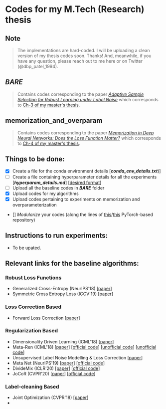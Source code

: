 # Codes for my M.Tech (Research) thesis

## Note
> The implementations are hard-coded. I will be uploading a clean version of my thesis codes soon. Thanks! And, meanwhile, if you have any question, please reach out to me here or on Twitter (@dbp_patel_1994).


## _BARE_
> Contains codes corresponding to the paper [_Adaptive Sample Selection for Robust Learning under Label Noise_](https://arxiv.org/abs/2106.15292) which corresponds to [Ch-3 of my master's thesis](https://dbp1994.github.io/files/deep-patel-iisc-masters-thesis_compressed.pdf).

## memorization_and_overparam
> Contains codes corresponding to the paper [_Memorization in Deep Neural Networks: Does the Loss Function Matter?_](https://link.springer.com/chapter/10.1007/978-3-030-75765-6_11) which corresponds to [Ch-4 of my master's thesis](https://dbp1994.github.io/files/deep-patel-iisc-masters-thesis_compressed.pdf).


## Things to be done:
- [X] Create a file for the conda environment details [**_conda_env_details.txt_**)]
- [ ] Create a file containing hyperparameter details for all the experiments [**_hyperparam_details.md_**] [[desired format](https://github.com/HanxunH/Active-Passive-Losses/blob/master/configs/cifar10/sym/gce.yaml)]
- [ ] Upload all the baseline codes in **_BARE_** folder
- [X] Upload codes for my algorithms
- [X] Upload codes pertaining to experiments on memorization and overparameterization
- [] _Modularize_ your codes (along the lines of [this](https://github.com/hrayrhar/limit-label-memorization/releases/tag/v0.1)/[this](https://github.com/hrayrhar/limit-label-memorization) PyTorch-based repository)

## Instructions to run experiments:
- To be upated.

## Relevant links for the baseline algorithms:

### Robust Loss Functions
- Generalized Cross-Entropy (NeurIPS'18) [[paper](https://arxiv.org/abs/1805.07836)]
- Symmetric Cross Entropy Loss (ICCV'19) [[paper](https://openaccess.thecvf.com/content_ICCV_2019/html/Wang_Symmetric_Cross_Entropy_for_Robust_Learning_With_Noisy_Labels_ICCV_2019_paper.html)]
<!--- 
- Normalised Loss Functions (ICML'20) [[paper](https://arxiv.org/abs/2006.13554)] [[official code](https://github.com/HanxunH/Active-Passive-Losses/)]
-->

### Loss Correction Based

- Forward Loss Correction [[paper](https://openaccess.thecvf.com/content_cvpr_2017/html/Patrini_Making_Deep_Neural_CVPR_2017_paper.html)]
<!--- - Meta Loss-Correction (CVPR'20) [[paper](https://openaccess.thecvf.com/content_CVPR_2020/papers/Wang_Training_Noise-Robust_Deep_Neural_Networks_via_Meta-Learning_CVPR_2020_paper.pdf)] [[official code](https://github.com/ZhenWang-PhD/Training-Noise-Robust-Deep-Neural-Networks-via-Meta-Learning)]
-->

### Regularization Based
- Dimensionality Driven Learning (ICML'18) [[paper](http://proceedings.mlr.press/v80/ma18d)]
- Meta-Ren (ICML'18) [[paper](https://openaccess.thecvf.com/content_CVPR_2019/papers/Yi_Probabilistic_End-To-End_Noise_Correction_for_Learning_With_Noisy_Labels_CVPR_2019_paper.pdf)] [[official code](https://github.com/uber-research/learning-to-reweight-examples)] [[unofficial code](https://github.com/danieltan07/learning-to-reweight-examples)] [[unofficial code](https://github.com/tanyuqian/learning-data-manipulation)]
- Unsupervised Label Noise Modelling & Loss Correction [[paper](http://proceedings.mlr.press/v97/arazo19a.html)]
- Meta Net (NeurIPS'19) [[paper](https://papers.nips.cc/paper/2019/file/e58cc5ca94270acaceed13bc82dfedf7-Paper.pdf)] [[official code](https://github.com/xjtushujun/meta-weight-net)]
- DivideMix (ICLR'20) [[paper](https://openreview.net/forum?id=HJgExaVtwr)] [[official code](https://github.com/LiJunnan1992/DivideMix)]
- JoCoR (CVPR'20) [[paper](https://arxiv.org/pdf/2003.02752.pdf)] [[official code](https://github.com/hongxin001/JoCoR)]
<!---
- Meta MLNT (CVPR'19) [[paper](https://openaccess.thecvf.com/content_CVPR_2019/papers/Li_Learning_to_Learn_From_Noisy_Labeled_Data_CVPR_2019_paper.pdf)] [[official code](https://github.com/LiJunnan1992/MLNT)]
- LIMIT (ICML'20) [[paper](https://arxiv.org/abs/2002.07933)] [[official code](https://github.com/hrayrhar/limit-label-memorization)]
-->

### Label-cleaning Based
- Joint Optimization (CVPR'18) [[paper](https://openaccess.thecvf.com/content_cvpr_2018/html/Tanaka_Joint_Optimization_Framework_CVPR_2018_paper.html)]
- 
<!--- 
- SELFIE (ICML'19) [[paper](http://proceedings.mlr.press/v97/song19b/song19b.pdf)] [[official code](https://github.com/kaist-dmlab/SELFIE)]
- PENCIL (CVPR'19) [[paper](https://openaccess.thecvf.com/content_CVPR_2019/papers/Yi_Probabilistic_End-To-End_Noise_Correction_for_Learning_With_Noisy_Labels_CVPR_2019_paper.pdf)] [[official code](https://github.com/yikun2019/PENCIL)] [[unofficial code](https://github.com/JacobPfau/PENCIL)] [[unofficial code](https://github.com/ljmiao/PENCIL)]
-->

